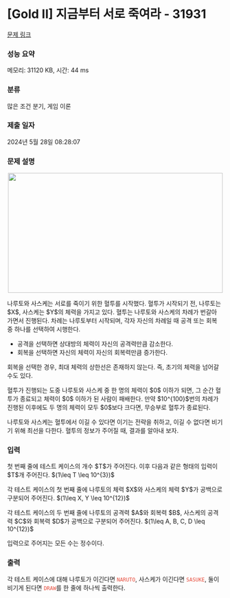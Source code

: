 # [Gold II] 지금부터 서로 죽여라 - 31931 

[문제 링크](https://www.acmicpc.net/problem/31931) 

### 성능 요약

메모리: 31120 KB, 시간: 44 ms

### 분류

많은 조건 분기, 게임 이론

### 제출 일자

2024년 5월 28일 08:28:07

### 문제 설명

<p style="text-align: center;"><img alt="" src="https://upload.acmicpc.net/95955af8-c363-4c4c-979d-42ac256e936b/-/preview/" style="height: 279px; width: 500px;"></p>

<p>나루토와 사스케는 서로를 죽이기 위한 혈투를 시작했다. 혈투가 시작되기 전, 나루토는 $X$, 사스케는 $Y$의 체력을 가지고 있다. 혈투는 나루토와 사스케의 차례가 번갈아 가면서 진행된다. 차례는 나루토부터 시작되며, 각자 자신의 차례일 때 공격 또는 회복 중 하나를 선택하여 시행한다.</p>

<ul>
	<li>공격을 선택하면 상대방의 체력이 자신의 공격력만큼 감소한다.</li>
	<li>회복을 선택하면 자신의 체력이 자신의 회복력만큼 증가한다.</li>
</ul>

<p>회복을 선택한 경우, 최대 체력의 상한선은 존재하지 않는다. 즉, 초기의 체력을 넘어갈 수도 있다.</p>

<p>혈투가 진행되는 도중 나루토와 사스케 중 한 명의 체력이 $0$ 이하가 되면, 그 순간 혈투가 종료되고 체력이 $0$ 이하가 된 사람이 패배한다. 만약 $10^{100}$번의 차례가 진행된 이후에도 두 명의 체력이 모두 $0$보다 크다면, 무승부로 혈투가 종료된다. </p>

<p>나루토와 사스케는 혈투에서 이길 수 있다면 이기는 전략을 취하고, 이길 수 없다면 비기기 위해 최선을 다한다. 혈투의 정보가 주어질 때, 결과를 알아내 보자.</p>

### 입력 

 <p>첫 번째 줄에 테스트 케이스의 개수 $T$가 주어진다. 이후 다음과 같은 형태의 입력이 $T$개 주어진다. $(1\leq T \leq 10^{3})$</p>

<p>각 테스트 케이스의 첫 번째 줄에 나루토의 체력 $X$와 사스케의 체력 $Y$가 공백으로 구분되어 주어진다. $(1\leq X, Y \leq 10^{12})$</p>

<p>각 테스트 케이스의 두 번째 줄에 나루토의 공격력 $A$와 회복력 $B$, 사스케의 공격력 $C$와 회복력 $D$가 공백으로 구분되어 주어진다. $(1\leq A, B, C, D \leq 10^{12})$</p>

<p>입력으로 주어지는 모든 수는 정수이다.</p>

### 출력 

 <p>각 테스트 케이스에 대해 나루토가 이긴다면 <code><span style="color:#e74c3c;">NARUTO</span></code>, 사스케가 이긴다면 <code><span style="color:#e74c3c;">SASUKE</span></code>, 둘이 비기게 된다면 <span style="color:#e74c3c;"><code>DRAW</code></span>를 한 줄에 하나씩 출력한다.</p>

